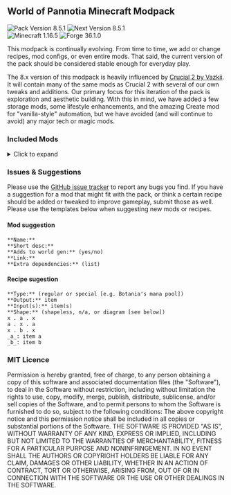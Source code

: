## World of Pannotia Minecraft Modpack

![Pack Version 8.5.1](https://img.shields.io/badge/Current-8.5.1-blue.svg?style=for-the-badge) ![Next Version 8.5.1](https://img.shields.io/badge/Next-8.5.1-orange.svg?style=for-the-badge)<br />
![Minecraft 1.16.5](https://img.shields.io/badge/Minecraft-1.16.5-3a6.svg?style=for-the-badge) ![Forge 36.1.0](https://img.shields.io/badge/Forge-36.1.0-c39.svg?style=for-the-badge)

This modpack is continually evolving. From time to time, we add or change recipes, mod configs, or even entire mods. That said, the current version of the pack should be considered stable enough for everyday play.

The 8.x version of this modpack is heavily influenced by [Crucial 2 by Vazkii](https://www.curseforge.com/minecraft/modpacks/crucial-2). It will contain many of the same mods as Crucial 2 with several of our own tweaks and additions. Our primary focus for this iteration of the pack is exploration and aesthetic building. With this in mind, we have added a few storage mods, some lifestyle enhancements, and the amazing Create mod for "vanilla-style" automation, but we have avoided (and will continue to avoid) any major tech or magic mods.

### Included Mods

<details>
    <summary>Click to expand</summary>
    <ul>
        <li><a href="https://www.curseforge.com/minecraft/mc-mods/abnormals-core">Abnormals Core (by TeamAbnormals)</a></li>
        <li><a href="https://www.curseforge.com/minecraft/mc-mods/abnormals-delight">Abnormals Delight (by TeamAbnormals)</a></li>
        <li><a href="https://www.curseforge.com/minecraft/mc-mods/abundance">Abundance (by team_aurora_modding)</a></li>
        <li><a href="https://www.curseforge.com/minecraft/mc-mods/additional-bars">Additional Bars [FORGE] (by CodenameRevy)</a></li>
        <li><a href="https://www.curseforge.com/minecraft/mc-mods/advanced-mining-dimension">Advanced Mining Dimension (by henkelmax)</a></li>
        <li><a href="https://www.curseforge.com/minecraft/mc-mods/advancement-screenshot">Advancement Screenshot (by Serilum)</a></li>
        <li><a href="https://www.curseforge.com/minecraft/mc-mods/alexs-mobs">Alex's Mobs (by alex1the1666)</a></li>
        <li><a href="https://www.curseforge.com/minecraft/mc-mods/allurement">Allurement (by TeamAbnormals)</a></li>
        <li><a href="https://www.curseforge.com/minecraft/mc-mods/angel-block">Angel Block (by tfarecnim)</a></li>
        <li><a href="https://www.curseforge.com/minecraft/mc-mods/anvil-tweaks">Anvil Tweaks (by tfarecnim)</a></li>
        <li><a href="https://www.curseforge.com/minecraft/mc-mods/appleskin">AppleSkin (by squeek502)</a></li>
        <li><a href="https://www.curseforge.com/minecraft/mc-mods/archers-paradox">Archer's Paradox (by TeamCoFH)</a></li>
        <li><a href="https://www.curseforge.com/minecraft/mc-mods/architectury-forge">Architectury API (Forge) (by shedaniel)</a></li>
        <li><a href="https://www.curseforge.com/minecraft/mc-mods/areas">Areas (by Serilum)</a></li>
        <li><a href="https://www.curseforge.com/minecraft/mc-mods/armor-slots-in-other-inventories">Armor Slots in other Inventories (by tfarecnim)</a></li>
        <li><a href="https://www.curseforge.com/minecraft/mc-mods/atmospheric">Atmospheric (by TeamAbnormals)</a></li>
        <li><a href="https://www.curseforge.com/minecraft/mc-mods/autoreglib">AutoRegLib (by Vazkii)</a></li>
        <li><a href="https://www.curseforge.com/minecraft/mc-mods/autumnity">Autumnity (by TeamAbnormals)</a></li>
        <li><a href="https://www.curseforge.com/minecraft/mc-mods/backpacked">Backpacked (by MrCrayfish)</a></li>
        <li><a href="https://www.curseforge.com/minecraft/mc-mods/backpacker">Backpacker (by MrCrayfish)</a></li>
        <li><a href="https://www.curseforge.com/minecraft/mc-mods/bad-mobs">Bad Mobs (by DarkhaxDev)</a></li>
        <li><a href="https://www.curseforge.com/minecraft/mc-mods/bad-wither-no-cookie-reloaded">Bad Wither No Cookie - Reloaded (by Kreezxil)</a></li>
        <li><a href="https://www.curseforge.com/minecraft/mc-mods/baubley-heart-canisters">Baubley Heart Canisters (by traverse_joe)</a></li>
        <li><a href="https://www.curseforge.com/minecraft/mc-mods/bayou-blues">Bayou Blues (by team_aurora_modding)</a></li>
        <li><a href="https://www.curseforge.com/minecraft/mc-mods/bedspreads">Bedspreads (Forge) (by TheIllusiveC4)</a></li>
        <li><a href="https://www.curseforge.com/minecraft/mc-mods/berry-good">Berry Good (by TeamAbnormals)</a></li>
        <li><a href="https://www.curseforge.com/minecraft/mc-mods/better-advancements">Better Advancements (by way2muchnoise)</a></li>
        <li><a href="https://www.curseforge.com/minecraft/mc-mods/better-badlands">Better Badlands (by Gkoliver)</a></li>
        <li><a href="https://www.curseforge.com/minecraft/mc-mods/better-beacon-placement">Better Beacon Placement (by Serilum)</a></li>
        <li><a href="https://www.curseforge.com/minecraft/mc-mods/better-biome-blend">Better Biome Blend (by FionaTheMortal)</a></li>
        <li><a href="https://www.curseforge.com/minecraft/mc-mods/better-conduit-placement">Better Conduit Placement (by Serilum)</a></li>
        <li><a href="https://www.curseforge.com/minecraft/mc-mods/better-spawner-control">Better Spawner Control (by Serilum)</a></li>
        <li><a href="https://www.curseforge.com/minecraft/mc-mods/bigger-sponge-absorption-radius">Bigger Sponge Absorption Radius (by Serilum)</a></li>
        <li><a href="https://www.curseforge.com/minecraft/mc-mods/bookshelf">Bookshelf (by DarkhaxDev)</a></li>
        <li><a href="https://www.curseforge.com/minecraft/mc-mods/bow-infinity-fix">Bow Infinity Fix (by Parker8283)</a></li>
        <li><a href="https://www.curseforge.com/minecraft/mc-mods/building-gadgets">Building Gadgets (by Direwolf20)</a></li>
        <li><a href="https://www.curseforge.com/minecraft/mc-mods/bundles-plus">Bundles Plus (by adox123)</a></li>
        <li><a href="https://www.curseforge.com/minecraft/mc-mods/buzzier-bees">Buzzier Bees (by TeamAbnormals)</a></li>
        <li><a href="https://www.curseforge.com/minecraft/mc-mods/caelus">Caelus API (Forge) (by TheIllusiveC4)</a></li>
        <li><a href="https://www.curseforge.com/minecraft/mc-mods/charm-reforged">Charm Reforged (by svenhjol)</a></li>
        <li><a href="https://www.curseforge.com/minecraft/mc-mods/charmonium-reforged">Charmonium Reforged (by svenhjol)</a></li>
        <li><a href="https://www.curseforge.com/minecraft/mc-mods/cherished-worlds">Cherished Worlds (Forge) (by TheIllusiveC4)</a></li>
        <li><a href="https://www.curseforge.com/minecraft/mc-mods/chimes">Chimes (by RossTMK)</a></li>
        <li><a href="https://www.curseforge.com/minecraft/mc-mods/chiseled">Chiseled (by freepeopleworking)</a></li>
        <li><a href="https://www.curseforge.com/minecraft/mc-mods/chisels-bits">Chisels & Bits (by AlgorithmX2)</a></li>
        <li><a href="https://www.curseforge.com/minecraft/mc-mods/chocolate-fix">Chocolate Fix (by AlcatrazEscapee)</a></li>
        <li><a href="https://www.curseforge.com/minecraft/mc-mods/chunkpregenerator">Chunk-Pregenerator (by Speiger)</a></li>
        <li><a href="https://www.curseforge.com/minecraft/mc-mods/chunknogobyebye">ChunkNoGoByeBye (by LexManos)</a></li>
        <li><a href="https://www.curseforge.com/minecraft/mc-mods/citadel">Citadel (by alex1the1666)</a></li>
        <li><a href="https://www.curseforge.com/minecraft/mc-mods/cloth-config-forge">Cloth Config API (Forge) (by shedaniel)</a></li>
        <li><a href="https://www.curseforge.com/minecraft/mc-mods/clumps">Clumps (by Jaredlll08)</a></li>
        <li><a href="https://www.curseforge.com/minecraft/mc-mods/codechicken-lib-1-8">CodeChicken Lib 1.8.+ (by covers1624)</a></li>
        <li><a href="https://www.curseforge.com/minecraft/mc-mods/cofh-core">CoFH Core (by TeamCoFH)</a></li>
        <li><a href="https://www.curseforge.com/minecraft/mc-mods/collective">Collective (by Serilum)</a></li>
        <li><a href="https://www.curseforge.com/minecraft/mc-mods/conduits-prevent-drowned">Conduits Prevent Drowned (by Serilum)</a></li>
        <li><a href="https://www.curseforge.com/minecraft/mc-mods/controlling">Controlling (by Jaredlll08)</a></li>
        <li><a href="https://www.curseforge.com/minecraft/mc-mods/cookielicious">Cookielicious (by Evo_934)</a></li>
        <li><a href="https://www.curseforge.com/minecraft/mc-mods/cooking-for-blockheads">Cooking for Blockheads (by BlayTheNinth)</a></li>
        <li><a href="https://www.curseforge.com/minecraft/mc-mods/crafting-station">Crafting Station (by tfarecnim)</a></li>
        <li><a href="https://www.curseforge.com/minecraft/mc-mods/crafttweaker">CraftTweaker (by Jaredlll08)</a></li>
        <li><a href="https://www.curseforge.com/minecraft/mc-mods/create">Create (by simibubi)</a></li>
        <li><a href="https://www.curseforge.com/minecraft/mc-mods/createtweaker">CreateTweaker (by Jaredlll08)</a></li>
        <li><a href="https://www.curseforge.com/minecraft/mc-mods/ctm">ConnectedTexturesMod (by tterrag1098)</a></li>
        <li><a href="https://www.curseforge.com/minecraft/mc-mods/curio-of-undying">Curio of Undying (Forge) (by TheIllusiveC4)</a></li>
        <li><a href="https://www.curseforge.com/minecraft/mc-mods/curios">Curios API (Forge) (by TheIllusiveC4)</a></li>
        <li><a href="https://www.curseforge.com/minecraft/mc-mods/curious-armor-stands">Curious Armor Stands (by ochotonida)</a></li>
        <li><a href="https://www.curseforge.com/minecraft/mc-mods/curious-elytra">Curious Elytra (Forge) (by TheIllusiveC4)</a></li>
        <li><a href="https://www.curseforge.com/minecraft/mc-mods/curious-shulker-boxes">Curious Shulker Boxes (Forge) (by TheIllusiveC4)</a></li>
        <li><a href="https://www.curseforge.com/minecraft/mc-mods/cursed-earth">Cursed Earth (by tfarecnim)</a></li>
        <li><a href="https://www.curseforge.com/minecraft/mc-mods/customizable-elytra">Customizable Elytra (by Hidoni)</a></li>
        <li><a href="https://www.curseforge.com/minecraft/mc-mods/cycle-paintings">Cycle Paintings (by Serilum)</a></li>
        <li><a href="https://www.curseforge.com/minecraft/mc-mods/cyclops-core">Cyclops Core (by kroeser)</a></li>
        <li><a href="https://www.curseforge.com/minecraft/mc-mods/dank-storage">Dank Storage (by tfarecnim)</a></li>
        <li><a href="https://www.curseforge.com/minecraft/mc-mods/death-backup">Death Backup (by Serilum)</a></li>
        <li><a href="https://www.curseforge.com/minecraft/mc-mods/decorative-blocks">Decorative Blocks (by stohun)</a></li>
        <li><a href="https://www.curseforge.com/minecraft/mc-mods/differentiate">Differentiate (by eltrutlikes)</a></li>
        <li><a href="https://www.curseforge.com/minecraft/mc-mods/disenchantingforge">DisenchantingForge (by chirptheboy)</a></li>
        <li><a href="https://www.curseforge.com/minecraft/mc-mods/dismount-entity">Dismount Entity (by Serilum)</a></li>
        <li><a href="https://www.curseforge.com/minecraft/mc-mods/dragon-drops-elytra">Dragon Drops Elytra (by Serilum)</a></li>
        <li><a href="https://www.curseforge.com/minecraft/mc-mods/dungeons-plus">Dungeons Plus (by ModdingLegacy)</a></li>
        <li><a href="https://www.curseforge.com/minecraft/mc-mods/dynamic-surroundings">Dynamic Surroundings (by OreCruncher)</a></li>
        <li><a href="https://www.curseforge.com/minecraft/mc-mods/easy-elytra-takeoff">Easy Elytra Takeoff (by Serilum)</a></li>
        <li><a href="https://www.curseforge.com/minecraft/mc-mods/enchanting-commands">Enchanting Commands (by Serilum)</a></li>
        <li><a href="https://www.curseforge.com/minecraft/mc-mods/enchantment-descriptions">Enchantment Descriptions (by DarkhaxDev)</a></li>
        <li><a href="https://www.curseforge.com/minecraft/mc-mods/ender-storage-1-8">Ender Storage 1.8.+ (by covers1624)</a></li>
        <li><a href="https://www.curseforge.com/minecraft/mc-mods/endergetic">The Endergetic Expansion (by TeamAbnormals)</a></li>
        <li><a href="https://www.curseforge.com/minecraft/mc-mods/enhanced-mushrooms">Enhanced Mushrooms (Forge) (by team_aurora_modding)</a></li>
        <li><a href="https://www.curseforge.com/minecraft/mc-mods/ensorcellation">Ensorcellation (by TeamCoFH)</a></li>
        <li><a href="https://www.curseforge.com/minecraft/mc-mods/environmental">Environmental (by TeamAbnormals)</a></li>
        <li><a href="https://www.curseforge.com/minecraft/mc-mods/extended-bone-meal">Extended Bone Meal (by Serilum)</a></li>
        <li><a href="https://www.curseforge.com/minecraft/mc-mods/extra-boats">Extra Boats (by TeamAbnormals)</a></li>
        <li><a href="https://www.curseforge.com/minecraft/mc-mods/extreme-sound-muffler">Extreme sound muffler (Forge) (by LeoBeliik)</a></li>
        <li><a href="https://www.curseforge.com/minecraft/mc-mods/ezzoom">EzZoom (by JTK222)</a></li>
        <li><a href="https://www.curseforge.com/minecraft/mc-mods/fantasy-mounts">Fantasy Mounts (by Bonfyre_)</a></li>
        <li><a href="https://www.curseforge.com/minecraft/mc-mods/farmers-delight-cookbook-addon">Farmer's Delight Cookbook Addon (by dalumma)</a></li>
        <li><a href="https://www.curseforge.com/minecraft/mc-mods/farmers-delight">Farmer's Delight (by vectorwing)</a></li>
        <li><a href="https://www.curseforge.com/minecraft/mc-mods/farming-for-blockheads">Farming for Blockheads (by BlayTheNinth)</a></li>
        <li><a href="https://www.curseforge.com/minecraft/mc-mods/fast-leaf-decay">Fast Leaf Decay (by olafskiii)</a></li>
        <li><a href="https://www.curseforge.com/minecraft/mc-mods/fastfurnace">FastFurnace (by Shadows_of_Fire)</a></li>
        <li><a href="https://www.curseforge.com/minecraft/mc-mods/fastsuite">FastSuite (by Shadows_of_Fire)</a></li>
        <li><a href="https://www.curseforge.com/minecraft/mc-mods/fastworkbench">FastWorkbench (by Shadows_of_Fire)</a></li>
        <li><a href="https://www.curseforge.com/minecraft/mc-mods/ferritecore">FerriteCore (Forge) (by malte0811)</a></li>
        <li><a href="https://www.curseforge.com/minecraft/mc-mods/finally-farmable-dyes">Finally Farmable Dyes (by Unixkitty)</a></li>
        <li><a href="https://www.curseforge.com/minecraft/mc-mods/fish-in-planks">Fish In Planks (by ilja615_)</a></li>
        <li><a href="https://www.curseforge.com/minecraft/mc-mods/fixed-anvil-repair-cost">Fixed Anvil Repair Cost (by Serilum)</a></li>
        <li><a href="https://www.curseforge.com/minecraft/mc-mods/forgery">Forgery (by unascribed)</a></li>
        <li><a href="https://www.curseforge.com/minecraft/mc-mods/ftb-backups-forge">FTB Backups (Forge) (by FTB)</a></li>
        <li><a href="https://www.curseforge.com/minecraft/mc-mods/ftb-chunks-forge">FTB Chunks (Forge) (by FTB)</a></li>
        <li><a href="https://www.curseforge.com/minecraft/mc-mods/ftb-library-forge">FTB Library (Forge) (by FTB)</a></li>
        <li><a href="https://www.curseforge.com/minecraft/mc-mods/glassential">Glassential (by Lykrast)</a></li>
        <li><a href="https://www.curseforge.com/minecraft/mc-mods/glazed-symmetry">Glazed Symmetry (by iamevn_mc)</a></li>
        <li><a href="https://www.curseforge.com/minecraft/mc-mods/global-xp">Global XP (by bl4ckscor3)</a></li>
        <li><a href="https://www.curseforge.com/minecraft/mc-mods/grass-seeds">Grass Seeds (by Serilum)</a></li>
        <li><a href="https://www.curseforge.com/minecraft/mc-mods/hand-over-your-items">Hand Over Your Items (by Serilum)</a></li>
        <li><a href="https://www.curseforge.com/minecraft/mc-mods/ice-ice-baby">Ice Ice Baby (by the_infamous_1)</a></li>
        <li><a href="https://www.curseforge.com/minecraft/mc-mods/ice-prevents-crop-growth">Ice Prevents Crop Growth (by Serilum)</a></li>
        <li><a href="https://www.curseforge.com/minecraft/mc-mods/infinite-trading">Infinite Trading (by Serilum)</a></li>
        <li><a href="https://www.curseforge.com/minecraft/mc-mods/infinitymending">Infinity Mending (by PieKing1215)</a></li>
        <li><a href="https://www.curseforge.com/minecraft/mc-mods/inspirations">Inspirations (by KnightMiner)</a></li>
        <li><a href="https://www.curseforge.com/minecraft/mc-mods/inventory-totem">Inventory Totem (by Serilum)</a></li>
        <li><a href="https://www.curseforge.com/minecraft/mc-mods/iron-chests">Iron Chests (by ProgWML6)</a></li>
        <li><a href="https://www.curseforge.com/minecraft/mc-mods/iron-furnaces">[FORGE] Iron Furnaces (by XenoMustache)</a></li>
        <li><a href="https://www.curseforge.com/minecraft/mc-mods/iron-shulker-boxes">Iron Shulker Boxes (by ProgWML6)</a></li>
        <li><a href="https://www.curseforge.com/minecraft/mc-mods/ironagefurniture">Iron Age Furniture (by SkyBlade1978)</a></li>
        <li><a href="https://www.curseforge.com/minecraft/mc-mods/itemzoom">ItemZoom (by mezz)</a></li>
        <li><a href="https://www.curseforge.com/minecraft/mc-mods/jade">Jade 🔍 (by Snownee_)</a></li>
        <li><a href="https://www.curseforge.com/minecraft/mc-mods/jei">Just Enough Items (JEI) (by mezz)</a></li>
        <li><a href="https://www.curseforge.com/minecraft/mc-mods/jeitweaker">JEITweaker (by Jaredlll08)</a></li>
        <li><a href="https://www.curseforge.com/minecraft/mc-mods/jellyfishing">Jellyfishing (by BlueDuckYT)</a></li>
        <li><a href="https://www.curseforge.com/minecraft/mc-mods/journeymap">JourneyMap (by techbrew)</a></li>
        <li><a href="https://www.curseforge.com/minecraft/mc-mods/jump-over-fences-forge">Jump Over Fences [Forge] (by Kreezxil)</a></li>
        <li><a href="https://www.curseforge.com/minecraft/mc-mods/just-enough-beacons">Just Enough Beacons (by tfarecnim)</a></li>
        <li><a href="https://www.curseforge.com/minecraft/mc-mods/just-enough-professions-jep">Just Enough Professions (JEP) (by Mrbysco)</a></li>
        <li><a href="https://www.curseforge.com/minecraft/mc-mods/just-enough-resources-jer">Just Enough Resources (JER) (by way2muchnoise)</a></li>
        <li><a href="https://www.curseforge.com/minecraft/mc-mods/just-mob-heads">Just Mob Heads (by Serilum)</a></li>
        <li><a href="https://www.curseforge.com/minecraft/mc-mods/just-player-heads">Just Player Heads (by Serilum)</a></li>
        <li><a href="https://www.curseforge.com/minecraft/mc-mods/kiwi">Kiwi 🥝 (by Snownee_)</a></li>
        <li><a href="https://www.curseforge.com/minecraft/mc-mods/kleeslabs">KleeSlabs (by BlayTheNinth)</a></li>
        <li><a href="https://www.curseforge.com/minecraft/mc-mods/lantern-colors">Lantern Colors (by schmecky90)</a></li>
        <li><a href="https://www.curseforge.com/minecraft/mc-mods/lava-clear-view">Lava Clear View (by Snownee_)</a></li>
        <li><a href="https://www.curseforge.com/minecraft/mc-mods/lavasponge">LavaSponge (by RebelliousUno)</a></li>
        <li><a href="https://www.curseforge.com/minecraft/mc-mods/leap">Leap (by ModdingLegacy)</a></li>
        <li><a href="https://www.curseforge.com/minecraft/mc-mods/lepton">Lepton (Forge) (by eltrutlikes)</a></li>
        <li><a href="https://www.curseforge.com/minecraft/mc-mods/light-overlay">Light Overlay (Rift/Forge/Fabric) (by shedaniel)</a></li>
        <li><a href="https://www.curseforge.com/minecraft/mc-mods/lost-and-found">Lost and Found (by tfarecnim)</a></li>
        <li><a href="https://www.curseforge.com/minecraft/mc-mods/macaws-bridges">Macaw's Bridges (by sketch_macaw)</a></li>
        <li><a href="https://www.curseforge.com/minecraft/mc-mods/macaws-doors">Macaw's Doors (by sketch_macaw)</a></li>
        <li><a href="https://www.curseforge.com/minecraft/mc-mods/macaws-fences-and-walls">Macaw's Fences and Walls (by sketch_macaw)</a></li>
        <li><a href="https://www.curseforge.com/minecraft/mc-mods/macaws-paintings">Macaw's Paintings (by sketch_macaw)</a></li>
        <li><a href="https://www.curseforge.com/minecraft/mc-mods/macaws-trapdoors">Macaw's Trapdoors (by sketch_macaw)</a></li>
        <li><a href="https://www.curseforge.com/minecraft/mc-mods/mantle">Mantle (by mDiyo)</a></li>
        <li><a href="https://www.curseforge.com/minecraft/mc-mods/measurements">Measurements (by Mrbysco)</a></li>
        <li><a href="https://www.curseforge.com/minecraft/mc-mods/mob-catcher">Mob Catcher (by tfarecnim)</a></li>
        <li><a href="https://www.curseforge.com/minecraft/mc-mods/more-charcoal">More Charcoal (by al132)</a></li>
        <li><a href="https://www.curseforge.com/minecraft/mc-mods/more-jellyfish">More Jellyfish (by BlueDuckYT)</a></li>
        <li><a href="https://www.curseforge.com/minecraft/mc-mods/more-waterlogging">More Waterlogging (by tfarecnim)</a></li>
        <li><a href="https://www.curseforge.com/minecraft/mc-mods/morevanillalib">MoreVanillaLib (by MelanX)</a></li>
        <li><a href="https://www.curseforge.com/minecraft/mc-mods/mouse-tweaks">Mouse Tweaks (by YaLTeR)</a></li>
        <li><a href="https://www.curseforge.com/minecraft/mc-mods/name-tag-tweaks">Name Tag Tweaks (by Serilum)</a></li>
        <li><a href="https://www.curseforge.com/minecraft/mc-mods/natures-compass">Nature's Compass (by Chaosyr)</a></li>
        <li><a href="https://www.curseforge.com/minecraft/mc-mods/neapolitan">Neapolitan (by TeamAbnormals)</a></li>
        <li><a href="https://www.curseforge.com/minecraft/mc-mods/neat">Neat (by Vazkii)</a></li>
        <li><a href="https://www.curseforge.com/minecraft/mc-mods/notes">Notes (by Chaosyr)</a></li>
        <li><a href="https://www.curseforge.com/minecraft/mc-mods/omega-mute">Omega Mute (by Serilum)</a></li>
        <li><a href="https://www.curseforge.com/minecraft/mc-mods/open-loader">Open Loader (by DarkhaxDev)</a></li>
        <li><a href="https://www.curseforge.com/minecraft/mc-mods/openblocks-elevator">OpenBlocks Elevator (by vsngarcia)</a></li>
        <li><a href="https://www.curseforge.com/minecraft/mc-mods/ore-excavation">Ore Excavation (by Funwayguy)</a></li>
        <li><a href="https://www.curseforge.com/minecraft/mc-mods/ornamental">Ornamental (by Squiggly_Androsa)</a></li>
        <li><a href="https://www.curseforge.com/minecraft/mc-mods/pane-in-the-glass">Pane In The Glass (by MongoTheElder)</a></li>
        <li><a href="https://www.curseforge.com/minecraft/mc-mods/panorama">Panorama (by SWDTeam)</a></li>
        <li><a href="https://www.curseforge.com/minecraft/mc-mods/paragliders">Paragliders (by Tictim)</a></li>
        <li><a href="https://www.curseforge.com/minecraft/mc-mods/patchouli">Patchouli (by Vazkii)</a></li>
        <li><a href="https://www.curseforge.com/minecraft/mc-mods/peculiars">Peculiars (by cosmicgelatin1)</a></li>
        <li><a href="https://www.curseforge.com/minecraft/mc-mods/performant">Performant (by someaddon)</a></li>
        <li><a href="https://www.curseforge.com/minecraft/mc-mods/personality">Personality (by TeamAbnormals)</a></li>
        <li><a href="https://www.curseforge.com/minecraft/mc-mods/placeable-blaze-rods">Placeable Blaze Rods (by Serilum)</a></li>
        <li><a href="https://www.curseforge.com/minecraft/mc-mods/placebo">Placebo (by Shadows_of_Fire)</a></li>
        <li><a href="https://www.curseforge.com/minecraft/mc-mods/quark-oddities">Quark Oddities (by Vazkii)</a></li>
        <li><a href="https://www.curseforge.com/minecraft/mc-mods/quark">Quark (by Vazkii)</a></li>
        <li><a href="https://www.curseforge.com/minecraft/mc-mods/quick-paths">Quick Paths (by Serilum)</a></li>
        <li><a href="https://www.curseforge.com/minecraft/mc-mods/rain-be-gone-ritual">Rain Be Gone Ritual (by Serilum)</a></li>
        <li><a href="https://www.curseforge.com/minecraft/mc-mods/random-bone-meal-flowers">Random Bone Meal Flowers (by Serilum)</a></li>
        <li><a href="https://www.curseforge.com/minecraft/mc-mods/random-enchants">Random Enchants (by tfarecnim)</a></li>
        <li><a href="https://www.curseforge.com/minecraft/mc-mods/random-village-names">Random Village Names (by Serilum)</a></li>
        <li><a href="https://www.curseforge.com/minecraft/mc-mods/raw-ores-mod">Raw Ores Mod (by SkeletalVirusTwitch)</a></li>
        <li><a href="https://www.curseforge.com/minecraft/mc-mods/refined-storage-addons">Refined Storage Addons (by raoulvdberge)</a></li>
        <li><a href="https://www.curseforge.com/minecraft/mc-mods/refined-storage">Refined Storage (by raoulvdberge)</a></li>
        <li><a href="https://www.curseforge.com/minecraft/mc-mods/respawning-shulkers">Respawning Shulkers (by Serilum)</a></li>
        <li><a href="https://www.curseforge.com/minecraft/mc-mods/rings-of-ascension">Rings of Ascension (Forge) (by Focamacho)</a></li>
        <li><a href="https://www.curseforge.com/minecraft/mc-mods/sapience">Sapience (by the_infamous_1)</a></li>
        <li><a href="https://www.curseforge.com/minecraft/mc-mods/savage-and-ravage">Savage & Ravage (by TeamAbnormals)</a></li>
        <li><a href="https://www.curseforge.com/minecraft/mc-mods/save-my-stronghold">Save My Stronghold! (Forge) (by YUNGNICKYOUNG)</a></li>
        <li><a href="https://www.curseforge.com/minecraft/mc-mods/sbm-charcoal-block">[SBM] Charcoal Block (by bl4ckscor3)</a></li>
        <li><a href="https://www.curseforge.com/minecraft/mc-mods/scaffolding-drops-nearby">Scaffolding Drops Nearby (by Serilum)</a></li>
        <li><a href="https://www.curseforge.com/minecraft/mc-mods/scuba-gear">Scuba Gear (by ModdingLegacy)</a></li>
        <li><a href="https://www.curseforge.com/minecraft/mc-mods/seasonals">Seasonals (by cosmicgelatin1)</a></li>
        <li><a href="https://www.curseforge.com/minecraft/mc-mods/shulker-drops-two">Shulker Drops Two (by Serilum)</a></li>
        <li><a href="https://www.curseforge.com/minecraft/mc-mods/shulker-enchantments">Shulker Enchantments (Forge) (by Ephys)</a></li>
        <li><a href="https://www.curseforge.com/minecraft/mc-mods/shutup-experimental-settings">Shutup Experimental Settings! (by Corgi_Taco)</a></li>
        <li><a href="https://www.curseforge.com/minecraft/mc-mods/simple-storage-network">Simple Storage Network (by Lothrazar)</a></li>
        <li><a href="https://www.curseforge.com/minecraft/mc-mods/skinned-lanterns">Skinned Lanterns (by nuxthefox)</a></li>
        <li><a href="https://www.curseforge.com/minecraft/mc-mods/smaller-nether-portals">Smaller Nether Portals (by Serilum)</a></li>
        <li><a href="https://www.curseforge.com/minecraft/mc-mods/snad-back-to-the-past">Snad - Back to the past (by lazynessmind)</a></li>
        <li><a href="https://www.curseforge.com/minecraft/mc-mods/snow-real-magic">Snow! Real Magic! ⛄ (by Snownee_)</a></li>
        <li><a href="https://www.curseforge.com/minecraft/mc-mods/softer-hay-bales">Softer Hay Bales (by Serilum)</a></li>
        <li><a href="https://www.curseforge.com/minecraft/mc-mods/step">Step (by ModdingLegacy)</a></li>
        <li><a href="https://www.curseforge.com/minecraft/mc-mods/storage-drawers">Storage Drawers (by Texelsaur)</a></li>
        <li><a href="https://www.curseforge.com/minecraft/mc-mods/structure-gel-api">Structure Gel API (by ModdingLegacy)</a></li>
        <li><a href="https://www.curseforge.com/minecraft/mc-mods/structured-crafting">Structured Crafting (by kroeser)</a></li>
        <li><a href="https://www.curseforge.com/minecraft/mc-mods/superflat-world-no-slimes">Superflat World No Slimes (by Serilum)</a></li>
        <li><a href="https://www.curseforge.com/minecraft/mc-mods/supermartijn642s-core-lib">SuperMartijn642's Core Lib (by SuperMartijn642)</a></li>
        <li><a href="https://www.curseforge.com/minecraft/mc-mods/supplementaries">Supplementaries (by MehVahdJukaar)</a></li>
        <li><a href="https://www.curseforge.com/minecraft/mc-mods/swingthroughgrass">SwingThroughGrass (by exidex)</a></li>
        <li><a href="https://www.curseforge.com/minecraft/mc-mods/tank-null">/tank/null (by tfarecnim)</a></li>
        <li><a href="https://www.curseforge.com/minecraft/mc-mods/third-person-elytra">Third Person Elytra (by pauljoda)</a></li>
        <li><a href="https://www.curseforge.com/minecraft/mc-mods/toast-control">Toast Control (by Shadows_of_Fire)</a></li>
        <li><a href="https://www.curseforge.com/minecraft/mc-mods/tool-belt">Tool Belt (by gigaherz)</a></li>
        <li><a href="https://www.curseforge.com/minecraft/mc-mods/torchmaster">Torchmaster (by xalcon)</a></li>
        <li><a href="https://www.curseforge.com/minecraft/mc-mods/towers-of-the-wild">Towers Of The Wild (by idrae_)</a></li>
        <li><a href="https://www.curseforge.com/minecraft/mc-mods/trash-cans">Trash Cans (by SuperMartijn642)</a></li>
        <li><a href="https://www.curseforge.com/minecraft/mc-mods/underwater-enchanting">Underwater Enchanting (by Serilum)</a></li>
        <li><a href="https://www.curseforge.com/minecraft/mc-mods/upgrade-aquatic">Upgrade Aquatic (by TeamAbnormals)</a></li>
        <li><a href="https://www.curseforge.com/minecraft/mc-mods/upsizer-mod">Upsizer Mod [FORGE] (by The_Wabbit0101)</a></li>
        <li><a href="https://www.curseforge.com/minecraft/mc-mods/vanilla-hammers-forge">Vanilla Hammers [Forge] (by MelanX)</a></li>
        <li><a href="https://www.curseforge.com/minecraft/mc-mods/villager-names">Villager Names (by Serilum)</a></li>
        <li><a href="https://www.curseforge.com/minecraft/mc-mods/voidtotem">Void Totem (by Affehund)</a></li>
        <li><a href="https://www.curseforge.com/minecraft/mc-mods/wall-jump">Wall-Jump! [FORGE] (by genandnic)</a></li>
        <li><a href="https://www.curseforge.com/minecraft/mc-mods/waystones">Waystones (by BlayTheNinth)</a></li>
        <li><a href="https://www.curseforge.com/minecraft/mc-mods/windowlogging">Windowlogging (by mc_Grimmauld)</a></li>
        <li><a href="https://www.curseforge.com/minecraft/mc-mods/wither-proof-block">Wither-Proof Block (Fabric/Forge) (by nicguzzo)</a></li>
        <li><a href="https://www.curseforge.com/minecraft/mc-mods/wither-skeleton-tweaks">Wither Skeleton Tweaks (by Shadows_of_Fire)</a></li>
        <li><a href="https://www.curseforge.com/minecraft/mc-mods/wool-pressure-plates">Wool Pressure Plates (by bl4ckscor3)</a></li>
        <li><a href="https://www.curseforge.com/minecraft/mc-mods/wool-tweaks">Wool Tweaks (by Serilum)</a></li>
        <li><a href="https://www.curseforge.com/minecraft/mc-mods/wrenchest">Wrenchest (by bl4ckscor3)</a></li>
        <li><a href="https://www.curseforge.com/minecraft/mc-mods/yungs-api">YUNG's API (Forge) (by YUNGNICKYOUNG)</a></li>
        <li><a href="https://www.curseforge.com/minecraft/mc-mods/yungs-better-caves">YUNG's Better Caves (Forge) (by YUNGNICKYOUNG)</a></li>
        <li><a href="https://www.curseforge.com/minecraft/mc-mods/yungs-better-mineshafts-forge">YUNG's Better Mineshafts (Forge) (by YUNGNICKYOUNG)</a></li>
        <li><a href="https://www.curseforge.com/minecraft/mc-mods/yungs-better-strongholds">YUNG's Better Strongholds (Forge) (by YUNGNICKYOUNG)</a></li>
        <li><a href="https://www.curseforge.com/minecraft/mc-mods/zombie-villagers-from-spawner">Zombie Villagers From Spawner (by Serilum)</a></li>
    </ul>
</details>

### Issues & Suggestions

Please use the [GitHub issue tracker](https://github.com/chimericdream/WorldOfPannotia-MC-Modpack/issues) to report any bugs you find. If you have a suggestion for a mod that might fit with the pack, or think a certain recipe should be added or tweaked to improve gameplay, submit those as well. Please use the templates below when suggesting new mods or recipes.

#### Mod suggestion

```
**Name:**
**Short desc:**
**Adds to world gen:** (yes/no)
**Link:**
**Extra dependencies:** (list)
```

#### Recipe sugestion

```
**Type:** (regular or special [e.g. Botania's mana pool])
**Output:** item
**Input(s):** item(s)
**Shape:** (shapeless, n/a, or diagram [see below])
x . a . x
a . x . a
x . b . x
_a_: item a
_b_: item b
```

### MIT Licence

Permission is hereby granted, free of charge, to any person obtaining a copy of this software and associated documentation files (the "Software"), to deal in the Software without restriction, including without limitation the rights to use, copy, modify, merge, publish, distribute, sublicense, and/or sell copies of the Software, and to permit persons to whom the Software is furnished to do so, subject to the following conditions: The above copyright notice and this permission notice shall be included in all copies or substantial portions of the Software. THE SOFTWARE IS PROVIDED "AS IS", WITHOUT WARRANTY OF ANY KIND, EXPRESS OR IMPLIED, INCLUDING BUT NOT LIMITED TO THE WARRANTIES OF MERCHANTABILITY, FITNESS FOR A PARTICULAR PURPOSE AND NONINFRINGEMENT. IN NO EVENT SHALL THE AUTHORS OR COPYRIGHT HOLDERS BE LIABLE FOR ANY CLAIM, DAMAGES OR OTHER LIABILITY, WHETHER IN AN ACTION OF CONTRACT, TORT OR OTHERWISE, ARISING FROM, OUT OF OR IN CONNECTION WITH THE SOFTWARE OR THE USE OR OTHER DEALINGS IN THE SOFTWARE.
